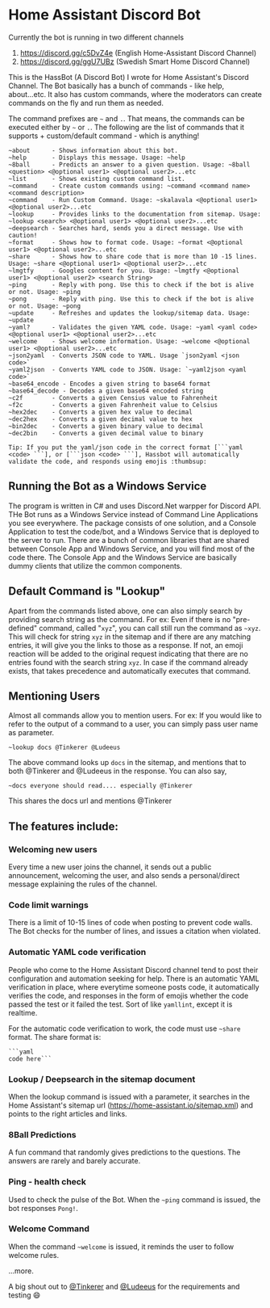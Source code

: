 # Home Assistant Discord Bot

Currently the bot is running in two different channels 
1. https://discord.gg/c5DvZ4e (English Home-Assistant Discord Channel)
2. https://discord.gg/ggU7UBz (Swedish Smart Home Discord Channel)

This is the HassBot (A Discord Bot) I wrote for Home Assistant's Discord Channel. The Bot basically has a bunch of commands - like help, about...etc. It also has custom commands, where the moderators can create commands on the fly and run them as needed. 

The command prefixes are `~` and `.`. That means, the commands can be executed either by `~` or `.`. The following are the list of commands that it supports + custom/default command - which is anything!

```
~about      - Shows information about this bot.
~help       - Displays this message. Usage: ~help
~8ball      - Predicts an answer to a given question. Usage: ~8ball <question> <@optional user1> <@optional user2>...etc
~list       - Shows existing custom command list.
~command    - Create custom commands using: ~command <command name> <command description>
~command    - Run Custom Command. Usage: ~skalavala <@optional user1> <@optional user2>...etc
~lookup     - Provides links to the documentation from sitemap. Usage: ~lookup <search> <@optional user1> <@optional user2>...etc
~deepsearch - Searches hard, sends you a direct message. Use with caution!
~format     - Shows how to format code. Usage: ~format <@optional user1> <@optional user2>...etc
~share      - Shows how to share code that is more than 10 -15 lines. Usage: ~share <@optional user1> <@optional user2>...etc
~lmgtfy     - Googles content for you. Usage: ~lmgtfy <@optional user1> <@optional user2> <search String>
~ping       - Reply with pong. Use this to check if the bot is alive or not. Usage: ~ping
~pong       - Reply with ping. Use this to check if the bot is alive or not. Usage: ~pong
~update     - Refreshes and updates the lookup/sitemap data. Usage: ~update
~yaml?      - Validates the given YAML code. Usage: ~yaml <yaml code> <@optional user1> <@optional user2>...etc
~welcome    - Shows welcome information. Usage: ~welcome <@optional user1> <@optional user2>...etc
~json2yaml  - Converts JSON code to YAML. Usage `json2yaml <json code>`
~yaml2json  - Converts YAML code to JSON. Usage: `~yaml2json <yaml code>`
~base64_encode - Encodes a given string to base64 format
~base64_decode - Decodes a given base64 encoded string
~c2f        - Converts a given Censius value to Fahrenheit
~f2c        - Converts a given Fahrenheit value to Celsius
~hex2dec    - Converts a given hex value to decimal
~dec2hex    - Converts a given decimal value to hex
~bin2dec    - Converts a given binary value to decimal
~dec2bin    - Converts a given decimal value to binary

Tip: If you put the yaml/json code in the correct format [```yaml <code> ```], or [```json <code> ```], Hassbot will automatically validate the code, and responds using emojis :thumbsup:
```

## Running the Bot as a Windows Service
The program is written in C# and uses Discord.Net warpper for Discord API. THe Bot runs as a Windows Service instead of Command Line Applications you see everywhere. The package consists of one solution, and a Console Application to test the code/bot, and a Windows Service that is deployed to the server to run. There are a bunch of common libraries that are shared between Console App and Windows Service, and you will find most of the code there. The Console App and the Windows Service are basically dummy clients that utilize the common components.


## Default Command is "Lookup"

Apart from the commands listed above, one can also simply search by providing search string as the command. For ex: Even if there is no "pre-defined" command, called "`xyz`", you can call still run the command as `~xyz`. This will check for string `xyz` in the sitemap and if there are any matching entries, it will give you the links to those as a response. If not, an emoji reaction will be added to the original request indicating that there are no entries found with the search string `xyz`. In case if the command already exists, that takes precedence and automatically executes that command. 

## Mentioning Users

Almost all commands allow you to mention users. For ex: If you would like to refer to the output of a command to a user, you can simply pass user name as parameter.

```
~lookup docs @Tinkerer @Ludeeus
```

The above command looks up `docs` in the sitemap, and mentions that to both @Tinkerer and @Ludeeus in the response. You can also say,

```
~docs everyone should read.... especially @Tinkerer
```
This shares the docs url and mentions @Tinkerer


## The features include:

### Welcoming new users
Every time a new user joins the channel, it sends out a public announcement, welcoming the user, and also sends a personal/direct message explaining the rules of the channel.

### Code limit warnings
There is a limit of 10-15 lines of code when posting to prevent code walls. The Bot checks for the number of lines, and issues a citation when violated.

### Automatic YAML code verification
People who come to the Home Assistant Discord channel tend to post their configuration and automation seeking for help. There is an automatic YAML verification in place, where everytime someone posts code, it automatically verifies the code, and responses in the form of emojis whether the code passed the test or it failed the test. Sort of like `yamllint`, except it is realtime.

For the automatic code verification to work, the code must use `~share` format. The share format is:

```
```yaml
code here```
```

### Lookup / Deepsearch in the sitemap document
When the lookup command is issued with a parameter, it searches in the Home Assistant's sitemap url (https://home-assistant.io/sitemap.xml) and points to the right articles and links.

### 8Ball Predictions
A fun command that randomly gives predictions to the questions. The answers are rarely and barely accurate.

### Ping - health check
Used to check the pulse of the Bot. When the `~ping` command is issued, the bot responses `Pong!`.

### Welcome Command
When the command `~welcome` is issued, it reminds the user to follow welcome rules.

...more.

A big shout out to [@Tinkerer](https://github.com/DubhAd/Home-AssistantConfig/) and [@Ludeeus](https://github.com/ludeeus) for the requirements and testing :smile:
